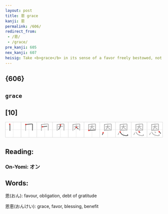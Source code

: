 ```yaml
---
layout: post
title: 恩 grace
kanji: 恩
permalink: /606/
redirect_from:
 - /恩/
 - /grace/
pre_kanji: 605
nex_kanji: 607
heisig: Take <b>grace</b> in its sense of a favor freely bestowed, not in its meaning of charming manners or fluid movement. The primitives: <i>cause</i> . . . <i>heart</i>.
---
```


## {606}

## `grace`

## [10]

<div class="stroke"><img src="../images/E681A9.png" /></div>

## Reading:

### On-Yomi: オン

## Words:

恩(おん): favour, obligation, debt of gratitude

恩恵(おんけい): grace, favor, blessing, benefit
